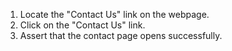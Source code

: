 1. Locate the "Contact Us" link on the webpage.
2. Click on the "Contact Us" link.
3. Assert that the contact page opens successfully.